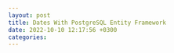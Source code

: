 ```yaml
---
layout: post
title: Dates With PostgreSQL Entity Framework
date: 2022-10-10 12:17:56 +0300
categories:
---
```


